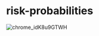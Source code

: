 # risk-probabilities

![chrome_idK8u9GTWH](https://user-images.githubusercontent.com/45148959/205713119-838f5062-4c24-4e08-b244-4a85a97bd2e6.png)
